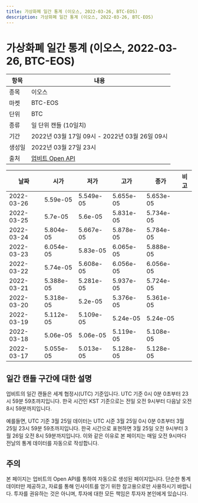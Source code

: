 ```yaml
---
title: 가상화폐 일간 통계 (이오스, 2022-03-26, BTC-EOS)
description: 가상화폐 일간 통계 (이오스, 2022-03-26, BTC-EOS)
---
```



가상화폐 일간 통계 (이오스, 2022-03-26, BTC-EOS)
===

|항목|내용|
|--|--|
|종목|이오스|
|마켓|BTC-EOS|
|단위|BTC|
|종류|일 단위 캔들 (10일치)|
|기간|2022년 03월 17일 09시 - 2022년 03월 26일 09시|
|생성일|2022년 03월 27일 23시|
|출처|[업비트 Open API](https://docs.upbit.com)|


|날짜|시가|저가|고가|종가|비고|
|--|--|--|--|--|--|
|2022-03-26|5.59e-05|5.549e-05|5.655e-05|5.653e-05|    |
|2022-03-25|5.7e-05|5.6e-05|5.831e-05|5.734e-05|    |
|2022-03-24|5.804e-05|5.667e-05|5.878e-05|5.784e-05|    |
|2022-03-23|6.054e-05|5.83e-05|6.065e-05|5.888e-05|    |
|2022-03-22|5.74e-05|5.608e-05|6.056e-05|6.056e-05|    |
|2022-03-21|5.388e-05|5.281e-05|5.937e-05|5.724e-05|    |
|2022-03-20|5.318e-05|5.2e-05|5.376e-05|5.361e-05|    |
|2022-03-19|5.112e-05|5.109e-05|5.24e-05|5.24e-05|    |
|2022-03-18|5.06e-05|5.06e-05|5.119e-05|5.108e-05|    |
|2022-03-17|5.055e-05|5.013e-05|5.128e-05|5.128e-05|    |


일간 캔들 구간에 대한 설명
---


업비트의 일간 캔들은 세계 협정시(UTC) 기준입니다. 
UTC 기준 0시 0분 0초부터 23시 59분 59초까지입니다. 
한국 시간인 KST 기준으로는 전일 오전 9시부터 다음날 오전 8시 59분까지입니다. 


예를들면, UTC 기준 3월 25일 데이터는 UTC 시준 3월 25일 0시 0분 0초부터 3월 25일 23시 59분 59초까지입니다. 
한국 시간으로 표현하면 3월 25일 오전 9시부터 3월 26일 오전 8시 59분까지입니다. 
이와 같은 이유로 본 페이지는 매일 오전 9시마다 전날의 통계 데이터를 자동으로 작성합니다. 


주의
---


본 페이지는 업비트의 Open API를 통하여 자동으로 생성된 페이지입니다. 
단순한 통계 데이터만 제공하고, 자료를 통해 인사이트를 얻기 위한 참고용으로만 사용하시기 바랍니다. 
투자를 권유하는 것은 아니며, 투자에 대한 모든 책임은 투자자 본인에게 있습니다. 
